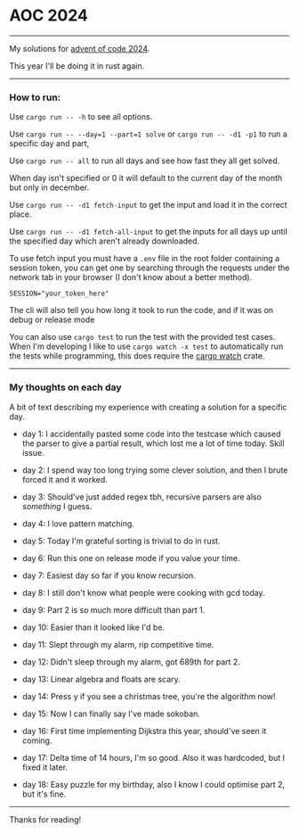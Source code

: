 # AOC 2024

---

My solutions for [advent of code 2024](https://adventofcode.com/2024).

This year I'll be doing it in rust again.

---

### How to run:

Use ``cargo run -- -h`` to see all options.

Use ``cargo run -- --day=1 --part=1 solve`` or ``cargo run -- -d1 -p1`` to run a specific day and part,

Use ``cargo run -- all`` to run all days and see how fast they all get solved.

When day isn't specified or 0 it will default to the current day of the month but only in december.

Use ``cargo run -- -d1 fetch-input`` to get the input and load it in the correct place.

Use ``cargo run -- -d1 fetch-all-input`` to get the inputs for all days up until the specified day which aren't already downloaded.

To use fetch input you must have a `.env` file in the root folder containing a session token, you can get one by searching through the requests under the network tab in your browser (I don't know about a better method).

```env
SESSION="your_token_here"
```

The cli will also tell you how long it took to run the code, and if it was on debug or release mode

You can also use ``cargo test`` to run the test with the provided test cases.
When I'm developing I like to use ``cargo watch -x test`` to automatically run the tests while programming,
this does require the [cargo watch](https://crates.io/crates/cargo-watch) crate.

---

### My thoughts on each day

A bit of text describing my experience with creating a solution for a specific day.

* day 1: I accidentally pasted some code into the testcase which caused the parser to give a partial result, which lost me a lot of time today. Skill issue.

* day 2: I spend way too long trying some clever solution, and then I brute forced it and it worked.

* day 3: Should've just added regex tbh, recursive parsers are also *something* I guess.

* day 4: I love pattern matching.

* day 5: Today I'm grateful sorting is trivial to do in rust.

* day 6: Run this one on release mode if you value your time.

* day 7: Easiest day so far if you know recursion.

* day 8: I still don't know what people were cooking with gcd today.

* day 9: Part 2 is so much more difficult than part 1.

* day 10: Easier than it looked like I'd be.

* day 11: Slept through my alarm, rip competitive time.

* day 12: Didn't sleep through my alarm, got 689th for part 2.

* day 13: Linear algebra and floats are scary.

* day 14: Press y if you see a christmas tree, you're the algorithm now!

* day 15: Now I can finally say I've made sokoban.

* day 16: First time implementing Dijkstra this year, should've seen it coming.

* day 17: Delta time of 14 hours, I'm so good. Also it was hardcoded, but I fixed it later.

* day 18: Easy puzzle for my birthday, also I know I could optimise part 2, but it's fine.

---

Thanks for reading!